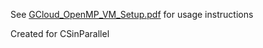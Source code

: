 See [GCloud_OpenMP_VM_Setup.pdf](https://github.com/maxnz/gcloud-openmp-setup/blob/master/GCloud_OpenMP_VM_Setup.pdf) for usage instructions

Created for CSinParallel

